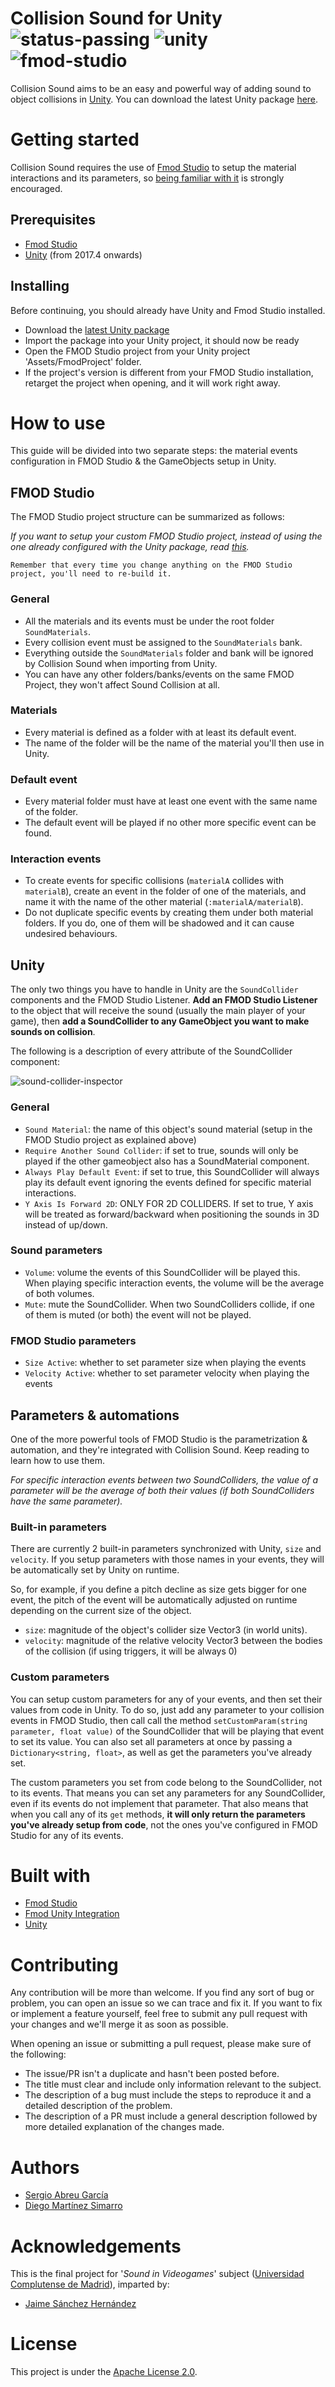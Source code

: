 # Collision Sound for Unity </br> ![status-passing](https://img.shields.io/badge/build-passing-success) ![unity](https://img.shields.io/badge/unity-2017.4_onwards-informational)  ![fmod-studio](https://img.shields.io/badge/fmod-studio-informational)

Collision Sound aims to be an easy and powerful way of adding sound to
object collisions in [Unity](https://unity.com/). You can download the latest Unity package
[here](https://github.com/Sag-Dev/collision-sound/releases).

# Getting started
Collision Sound requires the use of [Fmod Studio](https://www.fmod.com/studio)
to setup the material interactions and its parameters, so
[being familiar with it](https://www.fmod.com/learn) is strongly encouraged.

## Prerequisites
- [Fmod Studio](https://www.fmod.com/studio)
- [Unity](https://unity.com/) (from 2017.4 onwards)

## Installing
Before continuing, you should already have Unity and Fmod Studio installed.

- Download the [latest Unity package](https://github.com/Sag-Dev/collision-sound/releases)
- Import the package into your Unity project, it should now be ready
- Open the FMOD Studio project from your Unity project 'Assets/FmodProject' folder.
- If the project's version is different from your FMOD Studio installation, retarget the project
when opening, and it will work right away.

# How to use
This guide will be divided into two separate steps: the material events configuration
in FMOD Studio & the GameObjects setup in Unity.

## FMOD Studio
The FMOD Studio project structure can be summarized as follows:

*If you want to setup your custom FMOD Studio project, instead of using the one
already configured with the Unity package, read [this](https://www.fmod.com/resources/documentation-unity?version=2.0&page=user-guide.html#setting-up).*

`Remember that every time you change anything on the FMOD Studio project, you'll need to re-build it.`

### General
- All the materials and its events must be under the root folder `SoundMaterials`.
- Every collision event must be assigned to the `SoundMaterials` bank.
- Everything outside the `SoundMaterials` folder and bank will be ignored by Collision Sound when
importing from Unity.
- You can have any other folders/banks/events on the same FMOD Project, they won't affect Sound Collision
at all.

### Materials
- Every material is defined as a folder with at least its default event.
- The name of the folder will be the name of the material you'll then use in Unity.

### Default event
- Every material folder must have at least one event with the same name of the folder.
- The default event will be played if no other more specific event can be found.

### Interaction events
- To create events for specific collisions (`materialA` collides with `materialB`), create an event in the folder of one of the materials, and name it with the name of the other material (`:materialA/materialB`).
- Do not duplicate specific events by creating them under both material folders. If you do, one of them will be shadowed and it
can cause undesired behaviours.

## Unity
The only two things you have to handle in Unity are the `SoundCollider` components and the FMOD Studio Listener.
**Add an FMOD Studio Listener** to the object that will receive the sound (usually the main player of your game), then
**add a SoundCollider to any GameObject you want to make sounds on collision**.

The following is a description of every attribute of the SoundCollider component:

![sound-collider-inspector](https://github.com/Sag-Dev/collision-sound/blob/master/_doc/sound-collider-inspector.png)

### General
- `Sound Material`: the name of this object's sound material (setup in the FMOD Studio project as explained above)
- `Require Another Sound Collider`: if set to true, sounds will only be played if the other gameobject
also has a SoundMaterial component.
- `Always Play Default Event`: if set to true, this SoundCollider will always play its default event
ignoring the events defined for specific material interactions.
- `Y Axis Is Forward 2D`: ONLY FOR 2D COLLIDERS. If set to true, Y axis will be treated
as forward/backward when positioning the sounds in 3D instead of up/down.

### Sound parameters
- `Volume`: volume the events of this SoundCollider will be played this. When playing specific interaction
events, the volume will be the average of both volumes.
- `Mute`: mute the SoundCollider. When two SoundColliders collide, if one of them is muted (or both) the event
will not be played.

### FMOD Studio parameters
- `Size Active`: whether to set parameter size when playing the events
- `Velocity Active`: whether to set parameter velocity when playing the events

## Parameters & automations
One of the more powerful tools of FMOD Studio is the parametrization & automation, and they're
integrated with Collision Sound. Keep reading to learn how to use them.

*For specific interaction events between two SoundColliders, the value of a parameter will be
the average of both their values (if both SoundColliders have the same parameter).*

### Built-in parameters
There are currently 2 built-in parameters synchronized with Unity, `size` and `velocity`.
If you setup parameters with those names in your events, they will be automatically set by
Unity on runtime.

So, for example, if you define a pitch decline as size gets bigger for one event, the pitch of
the event will be automatically adjusted on runtime depending on the current size of the object.

- `size`: magnitude of the object's collider size Vector3 (in world units).
- `velocity`: magnitude of the relative velocity Vector3 between the bodies of the collision
(if using triggers, it will be always 0)

### Custom parameters
You can setup custom parameters for any of your events, and then set their values from code in Unity. To do so, just add any parameter to your collision events in FMOD Studio, then call call the method `setCustomParam(string parameter, float value)` of the SoundCollider that will be playing that event to set its value. You can also set all parameters at once by passing a `Dictionary<string, float>`, as well as get the parameters you've already set.

The custom parameters you set from code belong to the SoundCollider, not to its events. That means you can set any parameters for any SoundCollider, even if its events do not implement that parameter. That also means that when you call any of its `get` methods, **it will only return the parameters you've already setup from code**, not the ones you've configured in FMOD Studio for any of its events.

# Built with
- [Fmod Studio](https://www.fmod.com/studio)
- [Fmod Unity Integration](https://www.fmod.com/resources/documentation-unity)
- [Unity](https://unity.com/)

# Contributing
Any contribution will be more than welcome. If you find any sort of bug or
problem, you can open an issue so we can trace and fix it. If you want to fix
or implement a feature yourself, feel free to submit any pull request with your
changes and we'll merge it as soon as possible.

When opening an issue or submitting a pull request, please make sure of the
following:

- The issue/PR isn't a duplicate and hasn't been posted before.
- The title must clear and include only information relevant to the subject.
- The description of a bug must include the steps to reproduce it and a detailed
description of the problem.
- The description of a PR must include a general description followed by more detailed
explanation of the changes made.

# Authors
- [Sergio Abreu García](https://sag-dev.com)
- [Diego Martínez Simarro](https://github.com/dimart10)

# Acknowledgements
This is the final project for '*Sound in Videogames*' subject ([Universidad Complutense de Madrid](https://www.ucm.es/)), imparted by:
- [Jaime Sánchez Hernández](http://gpd.sip.ucm.es/jaime/)

# License
This project is under the
[Apache License 2.0](https://github.com/Sag-Dev/collision-sound/blob/master/LICENSE).
